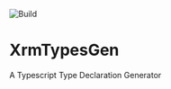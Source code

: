 ![Build](https://github.com/OliverFlint/XrmTypesGen/workflows/Build/badge.svg)

# XrmTypesGen

A Typescript Type Declaration Generator
